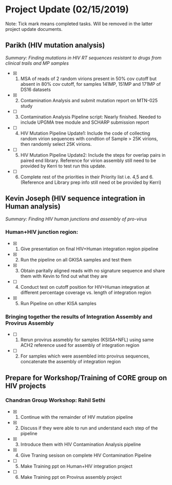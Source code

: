 # **Project Update (02/15/2019)**
Note: Tick mark means completed tasks. Will be removed in the latter project update documents.
## Parikh (HIV mutation analysis)
*Summary: Finding mutations in  HIV RT sequences resistant to drugs from clinical trails and MP samples*
- [x] 1. MSA of reads of 2 random virions present in 50% cov cutoff but absent in 80% cov cutoff, for samples 141MP, 151MP and 171MP of DS16 datasets
- [x] 2. Contamination Analysis and submit mutation report on MTN-025 study
- [ ] 3. Contamination Analysis Pipeline script: Nearly finished. Needed to include UPGMA tree module and SCHARP submission report 
- [ ] 4. HIV Mutation Pipeline Update1: Include the code of collecting random virion sequences with condtion of Sample > 25K virions, then randomly select 25K virions.
- [ ] 5. HIV Mutation Pipeline Update2: Include the steps for overlap pairs in paired end library. Reference for virion assembly still need to be provided by Kerri to test run this update.
- [ ] 6. Complete rest of the priorities in their Priority list i.e. 4,5 and 6. (Reference and Library prep info still need ot be provided by Kerri)

## Kevin Joseph (HIV sequence integration in Human analysis)
*Summary: Finding HIV human junctions and assembly of pro-virus*

### Human+HIV junction region:

- [x] 1. Give presentation on final HIV+Human integration region pipeline
- [x] 2. Run the pipeline on all GKISA samples and test them
- [x] 3. Obtain paritally aligned reads with no signature sequence and share them with Kevin to find out what they are
- [ ] 4. Conduct test on cutoff position for HIV+Human integration at different percentage coverage vs. length of integration region
- [x] 5. Run Pipeline on other KISA samples

### Bringing together the results of Integration Assembly and Provirus Assembly

- [ ] 1. Rerun provirus assmebly for samples (KSISA+NFL) using same ACH2 reference used for assembly of integration region
- [ ] 2. For samples which were assembled into provirus sequences, concatenate the assembly of integration region


## Prepare for Workshop/Training of CORE group on HIV projects

### Chandran Group Workshop: Rahil Sethi
- [x] 1. Continue with the remainder of HIV mutation pipeline
- [x] 2. Discuss if they were able to run and understand each step of the pipeline
- [x] 3. Introduce them with HIV Contamination Analysis pipeline
- [x] 4. Give Traning sesison on complete HIV Contamination Pipeline
- [ ] 5. Make Training ppt on Human+HIV integration project
- [ ] 6. Make Training ppt on Provirus assembly project
